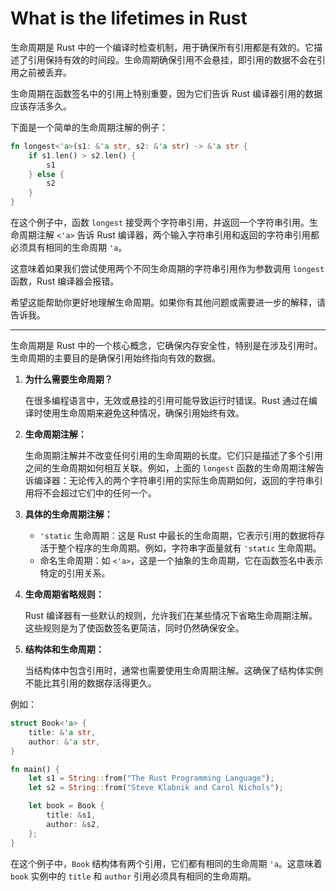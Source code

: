 # What is the lifetimes in Rust

生命周期是 Rust 中的一个编译时检查机制，用于确保所有引用都是有效的。它描述了引用保持有效的时间段。生命周期确保引用不会悬挂，即引用的数据不会在引用之前被丢弃。

生命周期在函数签名中的引用上特别重要，因为它们告诉 Rust 编译器引用的数据应该存活多久。

下面是一个简单的生命周期注解的例子：

```rust
fn longest<'a>(s1: &'a str, s2: &'a str) -> &'a str {
    if s1.len() > s2.len() {
        s1
    } else {
        s2
    }
}

```

在这个例子中，函数 `longest` 接受两个字符串引用，并返回一个字符串引用。生命周期注解 `<'a>` 告诉 Rust 编译器，两个输入字符串引用和返回的字符串引用都必须具有相同的生命周期 `'a`。

这意味着如果我们尝试使用两个不同生命周期的字符串引用作为参数调用 `longest` 函数，Rust 编译器会报错。

希望这能帮助你更好地理解生命周期。如果你有其他问题或需要进一步的解释，请告诉我。

---

生命周期是 Rust 中的一个核心概念，它确保内存安全性，特别是在涉及引用时。生命周期的主要目的是确保引用始终指向有效的数据。

1. **为什么需要生命周期？**
    
    在很多编程语言中，无效或悬挂的引用可能导致运行时错误。Rust 通过在编译时使用生命周期来避免这种情况，确保引用始终有效。
    
2. **生命周期注解：**
    
    生命周期注解并不改变任何引用的生命周期的长度。它们只是描述了多个引用之间的生命周期如何相互关联。例如，上面的 `longest` 函数的生命周期注解告诉编译器：无论传入的两个字符串引用的实际生命周期如何，返回的字符串引用将不会超过它们中的任何一个。
    
3. **具体的生命周期注解：**
    - `'static` 生命周期：这是 Rust 中最长的生命周期，它表示引用的数据将存活于整个程序的生命周期。例如，字符串字面量就有 `'static` 生命周期。
    - 命名生命周期：如 `<'a>`，这是一个抽象的生命周期，它在函数签名中表示特定的引用关系。
4. **生命周期省略规则：**
    
    Rust 编译器有一些默认的规则，允许我们在某些情况下省略生命周期注解。这些规则是为了使函数签名更简洁，同时仍然确保安全。
    
5. **结构体和生命周期：**
    
    当结构体中包含引用时，通常也需要使用生命周期注解。这确保了结构体实例不能比其引用的数据存活得更久。
    

例如：

```rust
struct Book<'a> {
    title: &'a str,
    author: &'a str,
}

fn main() {
    let s1 = String::from("The Rust Programming Language");
    let s2 = String::from("Steve Klabnik and Carol Nichols");

    let book = Book {
        title: &s1,
        author: &s2,
    };
}

```

在这个例子中，`Book` 结构体有两个引用，它们都有相同的生命周期 `'a`。这意味着 `book` 实例中的 `title` 和 `author` 引用必须具有相同的生命周期。
